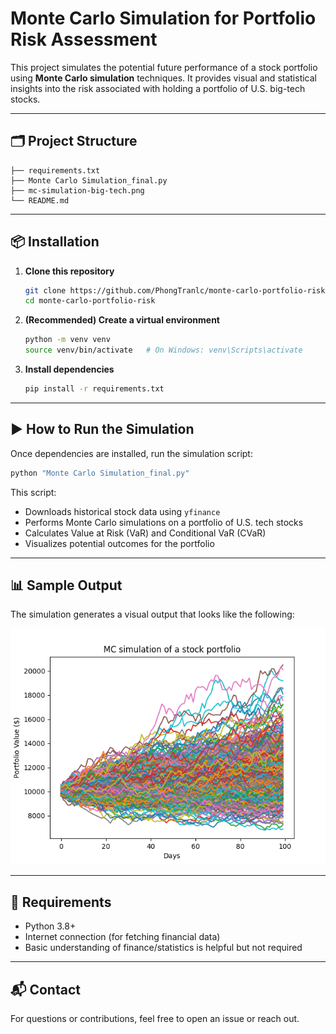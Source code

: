 # Monte Carlo Simulation for Portfolio Risk Assessment

This project simulates the potential future performance of a stock portfolio using **Monte Carlo simulation** techniques. It provides visual and statistical insights into the risk associated with holding a portfolio of U.S. big-tech stocks.

---

## 🗂 Project Structure

```
├── requirements.txt
├── Monte Carlo Simulation_final.py
├── mc-simulation-big-tech.png
└── README.md
```

---

## 📦 Installation

1. **Clone this repository**

   ```bash
   git clone https://github.com/PhongTranlc/monte-carlo-portfolio-risk.git
   cd monte-carlo-portfolio-risk
   ```

2. **(Recommended) Create a virtual environment**

   ```bash
   python -m venv venv
   source venv/bin/activate   # On Windows: venv\Scripts\activate
   ```

3. **Install dependencies**

   ```bash
   pip install -r requirements.txt
   ```

---

## ▶️ How to Run the Simulation

Once dependencies are installed, run the simulation script:

```bash
python "Monte Carlo Simulation_final.py"
```

This script:

* Downloads historical stock data using `yfinance`
* Performs Monte Carlo simulations on a portfolio of U.S. tech stocks
* Calculates Value at Risk (VaR) and Conditional VaR (CVaR)
* Visualizes potential outcomes for the portfolio

---

## 📊 Sample Output

The simulation generates a visual output that looks like the following:

![Monte Carlo Simulation Output](mc-simulation-big-tech.png)

---

## 🧠 Requirements

* Python 3.8+
* Internet connection (for fetching financial data)
* Basic understanding of finance/statistics is helpful but not required

---

## 📬 Contact

For questions or contributions, feel free to open an issue or reach out.
